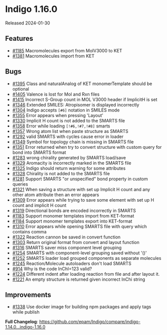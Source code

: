 # Indigo 1.16.0
Released 2024-01-30

## Features
* [#1185](https://github.com/epam/Indigo/issues/1185) Macromolecules export from MolV3000 to KET
* [#1381](https://github.com/epam/Indigo/issues/1381) Macromolecules import from KET

## Bugs
* [#1395](https://github.com/epam/Indigo/issues/1395) Class and naturalAnalog of KET monomerTemplate should be optional
* [#1405](https://github.com/epam/Indigo/issues/1405) Valence is lost for Mol and Rxn files
* [#1415](https://github.com/epam/Indigo/issues/1415) Incorrect S-Group count in MOL V3000 header if ImplicitH is set
* [#1346](https://github.com/epam/Indigo/issues/1346) Extended SMILES: Atropisomer is displayed incorrectly
* [#1304](https://github.com/epam/Indigo/issues/1304) Indigo accepts `[#6]` notation in SMILES mode
* [#1355](https://github.com/epam/Indigo/issues/1355) Error appears when pressing 'Layout'
* [#1330](https://github.com/epam/Indigo/issues/1330) Implicit H count is not added to the SMARTS file
* [#1358](https://github.com/epam/Indigo/issues/1358) Error while loading `[!#6,!#7,!#8]` smarts
* [#1357](https://github.com/epam/Indigo/issues/1357) Wrong atom list when paste structure as SMARTS
* [#1292](https://github.com/epam/Indigo/issues/1292) valid SMARTS with cycles cause error in loader
* [#1349](https://github.com/epam/Indigo/issues/1349) Symbol for topology chain is missing in SMARTS file
* [#1351](https://github.com/epam/Indigo/issues/1351) Error returned when try to convert structure with custom query for bond into SMARTS format
* [#1283](https://github.com/epam/Indigo/issues/1283) wrong chirality generated by SMARTS load/save
* [#1329](https://github.com/epam/Indigo/issues/1329) Aromacity is incorrectly marked in the SMARTS file
* [#1325](https://github.com/epam/Indigo/issues/1325) Indigo should return warning for some attributes
* [#1328](https://github.com/epam/Indigo/issues/1328) Chirality is not added to the SMARTS file
* [#1281](https://github.com/epam/Indigo/issues/1281) Support SMARTS "or unspecified" bond property in custom queries
* [#1321](https://github.com/epam/Indigo/issues/1321) When saving a structure with set up Implicit H count and any other atom attribute then an error appears
* [#1309](https://github.com/epam/Indigo/issues/1309) Error appears while trying to save some element with set up H count and implicit H count
* [#1319](https://github.com/epam/Indigo/issues/1319) Directional bonds are encoded incorrectly in SMARTS
* [#1183](https://github.com/epam/Indigo/issues/1183) Support monomer templates import from KET-format
* [#1184](https://github.com/epam/Indigo/issues/1184) Support monomer templates export into KET-format
* [#1310](https://github.com/epam/Indigo/issues/1310) Error appears while opening SMARTS file with query which contains comma
* [#1322](https://github.com/epam/Indigo/issues/1322) Reaction cannon be saved in convert function
* [#1303](https://github.com/epam/Indigo/issues/1303) Return original format from convert and layout function
* [#1316](https://github.com/epam/Indigo/issues/1316) SMARTS saver miss component level grouping
* [#1254](https://github.com/epam/Indigo/issues/1254) SMARTS with component-level grouping saved without '()'
* [#1252](https://github.com/epam/Indigo/issues/1252) SMARTS loader load grouped components as separate molecules
* [#1245](https://github.com/epam/Indigo/issues/1245) Reaction/Molecule autoloaders don't load SMARTS
* [#914](https://github.com/epam/Indigo/issues/914) Why is the code InChI=123 valid?
* [#1224](https://github.com/epam/Indigo/issues/1224) Different indent after loading reaction from file and after layout it.
* [#1221](https://github.com/epam/Indigo/issues/1221) An empty structure is returned given incorrect InChi string

## Improvements
* [#1338](https://github.com/epam/Indigo/issues/1338) Use docker image for building npm packages and apply tags while publish

**Full Changelog**: https://github.com/epam/Indigo/compare/indigo-1.14.0...indigo-1.16.0